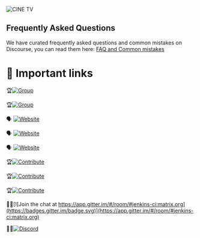 ![CINE TV](https://www.ukchinafilm.com/wp-content/uploads/2021/03/UCFC-Logo-ENGCN.png)


## Frequently Asked Questions

We have curated frequently asked questions and common mistakes on Discourse, you can read them here: [FAQ and Common mistakes](https://watching.nwsautodaily.com/zh/)


# 📎 Important links

🏆[![Group](https://img.shields.io/static/v1?label=Website&message=facebook&color=blue)](https://www.facebook.com/groups/548039300909916/posts/554770153570164/)

🏆[![Group](https://img.shields.io/static/v1?label=Website&message=strava.clubs&color=orange)](https://www.strava.com/clubs/1290772/posts/32045247)

🗣️ [![Website](https://img.shields.io/static/v1?label=Website&message=https://watching.nwsautodaily.com/en&color=blue)](https://watching.nwsautodaily.com/en)

🗣️ [![Website](https://img.shields.io/static/v1?label=Website&message=https://flixstream.filmeeex.fun/en&color=blue)](https://flixstream.filmeeex.fun/en)


🗣️ [![Website](https://img.shields.io/static/v1?label=Website&message=https://lawe.sensacinema.site/en&color=blue)](https://lawe.sensacinema.site/en)


🏆[![Contribute](https://img.shields.io/static/v1?label=Contribute&message=github.participate&color=orange)](https://github.com/GITREPO-VERAhoRA/-PELISPLUS-Ver-Romper-el-c-rculo-2024-LA-Pel-cula-Completa-Online-en-Espa-ol-y-Latino-Gratis)

🏆[![Contribute](https://img.shields.io/static/v1?label=Contribute&message=github.participate&color=yelow)](https://github.com/git-thaiTv/MAJORCINE-ThaiTv)

🏆[![Contribute](https://img.shields.io/static/v1?label=Contribute&message=github.participate&color=pink)](https://github.com/gitrepo-cineTV/CineTV)


🧛‍♀️[![Join the chat at https://app.gitter.im/#/room/#jenkins-ci:matrix.org](https://badges.gitter.im/badge.svg)](https://app.gitter.im/#/room/#jenkins-ci:matrix.org)

🧛‍♀️[![Discord](https://img.shields.io/discord/565639094860775436.svg)](https://discord.gg/hAuevqx9Tj)

